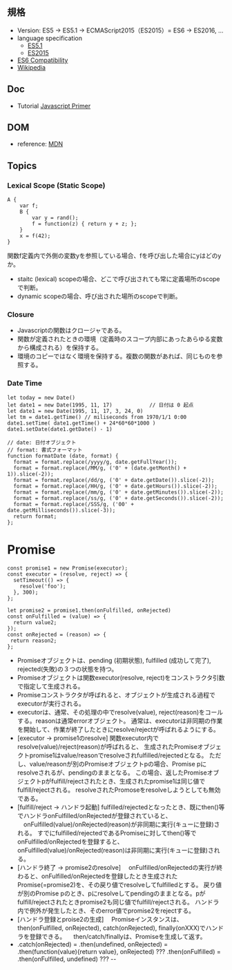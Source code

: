 ## 規格
* Version: ES5 -> ES5.1 -> ECMAScript2015（ES2015）= ES6 -> ES2016, ...
* language specification
  * [ES5.1](http://www.ecma-international.org/ecma-262/5.1/index.html)
  * [ES2015](http://www.ecma-international.org/ecma-262/6.0/index.html)
* [ES6 Compatibility](https://kangax.github.io/compat-table/es6/)
* [Wikipedia](https://ja.wikipedia.org/wiki/ECMAScript)
## Doc
* Tutorial [Javascript Primer](https://jsprimer.net/)

## DOM
* reference: [MDN](https://developer.mozilla.org/ja/docs/Web/API/Document_Object_Model)
 
## Topics
### Lexical Scope (Static Scope)
```
A {
    var f;
    B {
        var y = rand();
        f = function(z) { return y + z; };
    }
    x = f(42);
}
```
関数f定義内で外側の変数yを参照している場合、fを呼び出した場合にyはどのyか。
  * staitc (lexical) scopeの場合、どこで呼び出されても常に定義場所のscopeで判断。
  * dynamic scopeの場合、呼び出された場所のscopeで判断。

### Closure
  * Javascriptの関数はクロージャである。
  * 関数が定義されたときの環境（定義時のスコープ内部にあったあらゆる変数から構成される）を保持する。
  * 環境のコピーではなく環境を保持する。複数の関数があれば、同じものを参照する。
  
### Date Time
```
let today = new Date()
let date1 = new Date(1995, 11, 17)            // 日付は 0 起点
let date1 = new Date(1995, 11, 17, 3, 24, 0)
let tm = date1.getTime() // miliseconds from 1970/1/1 0:00
date1.setTime( date1.getTime() + 24*60*60*1000 )
date1.setDate(date1.getDate() - 1)

// date: 日付オブジェクト
// format: 書式フォーマット
function formatDate (date, format) {
  format = format.replace(/yyyy/g, date.getFullYear());
  format = format.replace(/MM/g, ('0' + (date.getMonth() + 1)).slice(-2));
  format = format.replace(/dd/g, ('0' + date.getDate()).slice(-2));
  format = format.replace(/HH/g, ('0' + date.getHours()).slice(-2));
  format = format.replace(/mm/g, ('0' + date.getMinutes()).slice(-2));
  format = format.replace(/ss/g, ('0' + date.getSeconds()).slice(-2));
  format = format.replace(/SSS/g, ('00' + date.getMilliseconds()).slice(-3));
  return format;
};
```
# Promise
```
const promise1 = new Promise(executor);
const executor = (resolve, reject) => {
  setTimeout(() => {
    resolve('foo');
  }, 300);
};

let promise2 = promise1.then(onFulfilled, onRejected)
const onFulfilled = (value) => {
  return value2;
});
const onRejected = (reason) => {
 return reason2;
};
```
* Promiseオブジェクトは、pending (初期状態), fulfilled (成功して完了), rejected(失敗)の３つの状態を持つ。
* Promiseオブジェクトは関数executor(resolve, reject)をコンストラクタ引数で指定して生成される。
* Promiseコンストラクタが呼ばれると、オブジェクトが生成される過程でexecutorが実行される。
* executorは、通常、その処理の中でresolve(value), reject(reason)をコールする。reasonは通常errorオブジェクト。
  通常は、executorは非同期の作業を開始して、作業が終了したときにresolve/rejectが呼ばれるようにする。
* [executor -> promise1のresolve]
  関数executor内でresolve(value)/reject(reason)が呼ばれると、
  生成されたPromiseオブジェクトpromise1はvalue/reasonでresolveされfulfilled/rejectedとなる。
  ただし、value/reasonが別のPromiseオブジェクトpの場合、Promise pにresolveされるが、pendingのままとなる。
  この場合、返したPromiseオブジェクトpがfulfill/rejectされたとき、生成されたpromise1は同じ値でfulfill/rejectされる。
  resolveされたPromoseをresolveしようとしても無効である。
* [fulfill/reject -> ハンドラ起動]
  fulfilled/rejectedとなったとき、既にthen()等でハンドラonFulfilled/onRejectedが登録されていると、
　onFulfilled(value)/onRejected(reason)が非同期に実行(キューに登録)される。
  すでにfulfilled/rejectedであるPromiseに対してthen()等でonFulfilled/onRejectedを登録すると、
  onFulfilled(value)/onRejected(reason)は非同期に実行(キューに登録)される。
* [ハンドラ終了 -> promise2のresolve]
　onFulfilled/onRejectedの実行が終わると、onFulfilled/onRejectedを登録したとき生成された
  Promise(=promise2)を、その戻り値でresolveしてfulfilledとする。
  戻り値が別のPromise pのとき、pにresolveしてpendingのままとなる。pがfulfill/rejectされたときpromise2も同じ値でfulfill/rejectされる。
  ハンドラ内で例外が発生したとき、そのerror値でpromise2をrejectする。
* [ハンドラ登録とproise2の生成]
　Promiseインスタンスは、then(onFulfilled, onRejected), catch(onRejected), finally(onXXX)でハンドラを登録できる。
　then/catch/finallyは、Promiseを生成して返す。
* .catch(onRejected) = .then(undefined, onRejected)
                     = .then(function(value){return value}, onRejected) ???
  .then(onFulfilled) = .then(onFulfilled, undefined) ???
--



